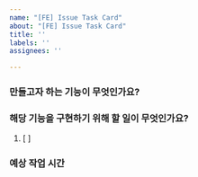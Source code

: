 ```yaml
---
name: "[FE] Issue Task Card"
about: "[FE] Issue Task Card"
title: ''
labels: ''
assignees: ''

---
```


### 만들고자 하는 기능이 무엇인가요?


### 해당 기능을 구현하기 위해 할 일이 무엇인가요?
1. [ ]


### 예상 작업 시간
